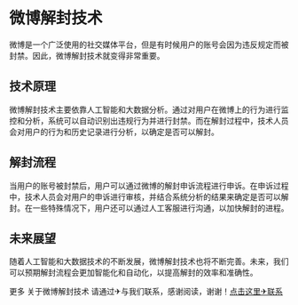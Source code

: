 # 微博解封技术

微博是一个广泛使用的社交媒体平台，但是有时候用户的账号会因为违反规定而被封禁。因此，微博解封技术就变得非常重要。

## 技术原理

微博解封技术主要依靠人工智能和大数据分析。通过对用户在微博上的行为进行监控和分析，系统可以自动识别出违规行为并进行封禁。而在解封过程中，技术人员会对用户的行为和历史记录进行分析，以确定是否可以解封。

## 解封流程

当用户的账号被封禁后，用户可以通过微博的解封申诉流程进行申诉。在申诉过程中，技术人员会对用户的申诉进行审核，并结合系统分析的结果来确定是否可以解封。在一些特殊情况下，用户还可以通过人工客服进行沟通，以加快解封的进程。

## 未来展望

随着人工智能和大数据技术的不断发展，微博解封技术也将不断完善。未来，我们可以预期解封流程会更加智能化和自动化，以提高解封的效率和准确性。

更多 关于微博解封技术 请通过✈与我们联系，感谢阅读，谢谢！[点击这里✈联系](https://t.me/LM999bot)